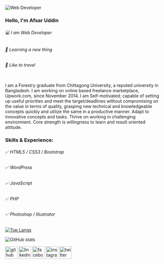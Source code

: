 ![Web Developer](https://pbs.twimg.com/profile_banners/2835629965/1506402934/600x200)

### Hello, I'm Afsar Uddin

###### 💻 I am Web Developer
###### 📔 Learning a new thing
###### 🚙 Like to travel

<br>
I am a Forestry graduate from Chittagong University, a reputed university in Bangladesh. I am working on online based freelance marketplace, Upwork.com, since November 2014. I am Self-motivated; capable of setting up useful priorities and meet the target/deadlines without compromising on the value in terms of quality, grasping new technical and knowledgeable concepts quickly and utilize the same in a productive manner. Adapt to innovative concepts and tasks. Thrive on working in challenging environment. Core strength is willingness to learn and result oriented attitude.

### Skills & Experience: 
###### ✅ HTML5 / CSS3 / Bootstrap 
###### ✅ WordPress 
###### ✅ JavaScript
###### ✅ PHP
###### ✅ Photoshop / Illustrator


[![Top Langs](https://github-readme-stats.vercel.app/api/top-langs/?username=AFSARINBD)](https://github.com/anuraghazra/github-readme-stats)

![GitHub stats](https://github-readme-stats.vercel.app/api?username=AFSARINBD&show_icons=true)  


[<img src='https://cdn.jsdelivr.net/npm/simple-icons@3.0.1/icons/github.svg' alt='github' height='40'>](https://github.com/afsarruddin)  [<img src='https://cdn.jsdelivr.net/npm/simple-icons@3.0.1/icons/linkedin.svg' alt='linkedin' height='40'>](https://www.linkedin.com/in/afsarruddin/)  [<img src='https://cdn.jsdelivr.net/npm/simple-icons@3.0.1/icons/facebook.svg' alt='facebook' height='40'>](https://www.facebook.com/afsarruddin)  [<img src='https://cdn.jsdelivr.net/npm/simple-icons@3.0.1/icons/instagram.svg' alt='instagram' height='40'>](https://www.instagram.com/afsarinbd/)  [<img src='https://cdn.jsdelivr.net/npm/simple-icons@3.0.1/icons/twitter.svg' alt='twitter' height='40'>](https://twitter.com/afsarruddin)
